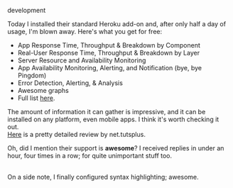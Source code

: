 development

Today I installed their standard Heroku add-on and, after only half a day of usage, I'm blown away. Here's what you get for free:

* App Response Time, Throughput & Breakdown by Component
* Real-User Response Time, Throughput & Breakdown by Layer
* Server Resource and Availability Monitoring
* App Availability Monitoring, Alerting, and Notification (bye, bye Pingdom) 
* Error Detection, Alerting, & Analysis
* Awesome graphs
* Full list [here](http://newrelic.com/pricing/details).

The amount of information it can gather is impressive, and it can be installed on any platform, even mobile apps. I think it's worth checking it out.  
[Here](http://net.tutsplus.com/articles/attention-developers-newrelic-is-your-secret-weapon/) is a pretty detailed review by net.tutsplus.

Oh, did I mention their support is **awesome**? I received replies in under an hour, four times in a row; for quite unimportant stuff too.

<br />
On a side note, I finally configured syntax highlighting; awesome.